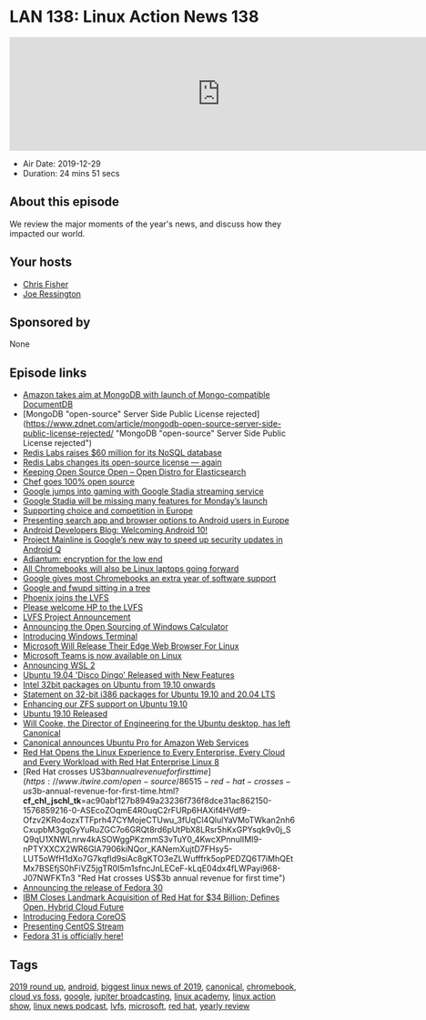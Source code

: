 # LAN 138: Linux Action News 138

<iframe src="https://player.fireside.fm/v2/DAcK9LdX+1tHDcK2M?theme=dark" width="740" height="200" frameborder="0" scrolling="no"></iframe>

* Air Date: 2019-12-29
* Duration: 24 mins 51 secs

## About this episode

We review the major moments of the year's news, and discuss how they impacted our world.

## Your hosts
* [Chris Fisher](https://linuxactionnews.com/hosts/chris)
* [Joe Ressington](https://linuxactionnews.com/hosts/joe)

## Sponsored by

None



## Episode links

  * [Amazon takes aim at MongoDB with launch of Mongo-compatible DocumentDB](https://www.theregister.co.uk/2019/01/10/amazon_documentdb/ "Amazon takes aim at MongoDB with launch of Mongo-compatible DocumentDB")
  * [MongoDB "open-source" Server Side Public License rejected](https://www.zdnet.com/article/mongodb-open-source-server-side-public-license-rejected/ "MongoDB "open-source" Server Side Public License rejected")
  * [Redis Labs raises $60 million for its NoSQL database](https://venturebeat.com/2019/02/19/redis-labs-raises-60-million-for-its-nosql-database/ "Redis Labs raises $60 million for its NoSQL database")
  * [Redis Labs changes its open-source license — again](https://techcrunch.com/2019/02/21/redis-labs-changes-its-open-source-license-again/ "Redis Labs changes its open-source license — again")
  * [Keeping Open Source Open – Open Distro for Elasticsearch](https://aws.amazon.com/blogs/opensource/keeping-open-source-open-open-distro-for-elasticsearch/ "Keeping Open Source Open – Open Distro for Elasticsearch")
  * [Chef goes 100% open source](https://techcrunch.com/2019/04/02/chef-goes-100-open-source/ "Chef goes 100% open source")
  * [Google jumps into gaming with Google Stadia streaming service](https://arstechnica.com/gaming/2019/03/google-jumps-into-gaming-with-google-stadia-streaming-service/ "Google jumps into gaming with Google Stadia streaming service")
  * [Google Stadia will be missing many features for Monday’s launch](https://arstechnica.com/gaming/2019/11/google-stadia-will-be-missing-many-features-for-mondays-launch/ "Google Stadia will be missing many features for Monday’s launch")
  * [Supporting choice and competition in Europe](https://www.blog.google/around-the-globe/google-europe/supporting-choice-and-competition-europe/ "Supporting choice and competition in Europe")
  * [Presenting search app and browser options to Android users in Europe](https://www.blog.google/around-the-globe/google-europe/presenting-search-app-and-browser-options-android-users-europe/ "Presenting search app and browser options to Android users in Europe")
  * [Android Developers Blog: Welcoming Android 10!](https://android-developers.googleblog.com/2019/09/welcoming-android-10.html "Android Developers Blog: Welcoming Android 10!")
  * [Project Mainline is Google’s new way to speed up security updates in Android Q](https://www.theverge.com/2019/5/7/18531350/google-android-q-project-mainline-security-updates-play-store-io-2019 "Project Mainline is Google’s new way to speed up security updates in Android Q")
  * [Adiantum: encryption for the low end](https://lwn.net/Articles/776721/ "Adiantum: encryption for the low end")
  * [All Chromebooks will also be Linux laptops going forward](https://www.zdnet.com/article/all-chromebooks-will-also-be-linux-laptops-going-forward/ "All Chromebooks will also be Linux laptops going forward")
  * [Google gives most Chromebooks an extra year of software support](https://www.androidpolice.com/2019/11/05/google-gives-most-chromebooks-an-extra-year-of-software-support/ "Google gives most Chromebooks an extra year of software support")
  * [Google and fwupd sitting in a tree](https://blogs.gnome.org/hughsie/2019/11/18/google-and-fwupd/ "Google and fwupd sitting in a tree")
  * [Phoenix joins the LVFS](https://blogs.gnome.org/hughsie/2019/01/09/phoenix-joins-the-lvfs/ "Phoenix joins the LVFS")
  * [Please welcome HP to the LVFS](https://blogs.gnome.org/hughsie/2019/02/01/please-welcome-hp-to-the-lvfs/ "Please welcome HP to the LVFS")
  * [LVFS Project Announcement](https://www.linuxfoundation.org/blog/2019/03/lvfs-project-announcement/ "LVFS Project Announcement")
  * [Announcing the Open Sourcing of Windows Calculator](https://blogs.windows.com/windowsdeveloper/2019/03/06/announcing-the-open-sourcing-of-windows-calculator/ "Announcing the Open Sourcing of Windows Calculator")
  * [Introducing Windows Terminal](https://devblogs.microsoft.com/commandline/introducing-windows-terminal/ "Introducing Windows Terminal")
  * [Microsoft Will Release Their Edge Web Browser For Linux](https://www.phoronix.com/scan.php?page=news_item&px=Microsoft-Edge-Linux-2020 "Microsoft Will Release Their Edge Web Browser For Linux")
  * [Microsoft Teams is now available on Linux](https://techcommunity.microsoft.com/t5/Microsoft-Teams-Blog/Microsoft-Teams-is-now-available-on-Linux/ba-p/1056267 "Microsoft Teams is now available on Linux")
  * [Announcing WSL 2](https://devblogs.microsoft.com/commandline/announcing-wsl-2/ "Announcing WSL 2")
  * [Ubuntu 19.04 'Disco Dingo' Released with New Features](https://www.omgubuntu.co.uk/2018/11/ubuntu-19-04-release-features "Ubuntu 19.04 'Disco Dingo' Released with New Features")
  * [Intel 32bit packages on Ubuntu from 19.10 onwards](https://discourse.ubuntu.com/t/intel-32bit-packages-on-ubuntu-from-19-10-onwards/11263 "Intel 32bit packages on Ubuntu from 19.10 onwards")
  * [Statement on 32-bit i386 packages for Ubuntu 19.10 and 20.04 LTS](https://ubuntu.com/blog/statement-on-32-bit-i386-packages-for-ubuntu-19-10-and-20-04-lts "Statement on 32-bit i386 packages for Ubuntu 19.10 and 20.04 LTS")
  * [Enhancing our ZFS support on Ubuntu 19.10](https://ubuntu.com/blog/enhancing-our-zfs-support-on-ubuntu-19-10-an-introduction "Enhancing our ZFS support on Ubuntu 19.10")
  * [Ubuntu 19.10 Released](https://wiki.ubuntu.com/EoanErmine/ReleaseNotes "Ubuntu 19.10 Released")
  * [Will Cooke, the Director of Engineering for the Ubuntu desktop, has left Canonical](https://twitter.com/8none1/status/1186986800851640320 "Will Cooke, the Director of Engineering for the Ubuntu desktop, has left Canonical")
  * [Canonical announces Ubuntu Pro for Amazon Web Services](https://ubuntu.com/blog/canonical-announces-ubuntu-pro-for-amazon-web-services "Canonical announces Ubuntu Pro for Amazon Web Services")
  * [Red Hat Opens the Linux Experience to Every Enterprise, Every Cloud and Every Workload with Red Hat Enterprise Linux 8](https://www.redhat.com/en/about/press-releases/red-hat-enterprise-linux-8-every-enterprise-every-cloud-every-workload "Red Hat Opens the Linux Experience to Every Enterprise, Every Cloud and Every Workload with Red Hat Enterprise Linux 8")
  * [Red Hat crosses US$3b annual revenue for first time](https://www.itwire.com/open-source/86515-red-hat-crosses-us$3b-annual-revenue-for-first-time.html?__cf_chl_jschl_tk__=ac90abf127b8949a23236f736f8dce31ac862150-1576859216-0-ASEcoZOqmE4R0uqC2rFURp6HAXif4HVdf9-Ofzv2KRo4ozxTTFprh47CYMojeCTUwu_3fUqCl4QlulYaVMoTWkan2nh6CxupbM3gqGyYuRuZGC7o6GRQt8rd6pUtPbX8LRsr5hKxGPYsqk9v0j_SQ9qU1XNWLnrw4kASOWggPKzmmS3vTuY0_4KwcXPnnulIMI9-nPTYXXCX2WR6GIA7906kiNQor_KANemXujtD7FHsy5-LUT5oWfH1dXo7G7kqfld9siAc8gKTO3eZLWufffrk5opPEDZQ6T7iMhQEtMx7BSEfjS0hFiVZ5jgTR0I5m1sfncJnLECeF-kLqE04dx4fLWPayi968-J07NWFKTn3 "Red Hat crosses US$3b annual revenue for first time")
  * [Announcing the release of Fedora 30](https://fedoramagazine.org/announcing-fedora-30/ "Announcing the release of Fedora 30")
  * [IBM Closes Landmark Acquisition of Red Hat for $34 Billion; Defines Open, Hybrid Cloud Future](https://www.redhat.com/en/about/press-releases/ibm-closes-landmark-acquisition-red-hat-34-billion-defines-open-hybrid-cloud-future "IBM Closes Landmark Acquisition of Red Hat for $34 Billion; Defines Open, Hybrid Cloud Future")
  * [Introducing Fedora CoreOS](https://fedoramagazine.org/introducing-fedora-coreos/ "Introducing Fedora CoreOS")
  * [Presenting CentOS Stream](https://wiki.centos.org/Manuals/ReleaseNotes/CentOSStream "Presenting CentOS Stream")
  * [Fedora 31 is officially here!](https://fedoramagazine.org/announcing-fedora-31/ "Fedora 31 is officially here!")



## Tags

[2019 round up](https://linuxactionnews.com/tags/2019%20round%20up), [android](https://linuxactionnews.com/tags/android), [biggest linux news of 2019](https://linuxactionnews.com/tags/biggest%20linux%20news%20of%202019), [canonical](https://linuxactionnews.com/tags/canonical), [chromebook](https://linuxactionnews.com/tags/chromebook), [cloud vs foss](https://linuxactionnews.com/tags/cloud%20vs%20foss), [google](https://linuxactionnews.com/tags/google), [jupiter broadcasting](https://linuxactionnews.com/tags/jupiter%20broadcasting), [linux academy](https://linuxactionnews.com/tags/linux%20academy), [linux action show](https://linuxactionnews.com/tags/linux%20action%20show), [linux news podcast](https://linuxactionnews.com/tags/linux%20news%20podcast), [lvfs](https://linuxactionnews.com/tags/lvfs), [microsoft](https://linuxactionnews.com/tags/microsoft), [red hat](https://linuxactionnews.com/tags/red%20hat), [yearly review](https://linuxactionnews.com/tags/yearly%20review)